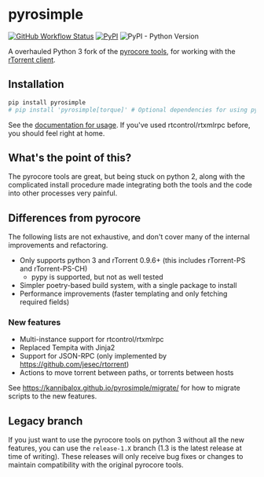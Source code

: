 # pyrosimple

[![GitHub Workflow Status](http://img.shields.io/github/actions/workflow/status/kannibalox/pyrosimple/pylint.yml?branch=main)](https://github.com/kannibalox/pyrosimple/actions/workflows/pylint.yml)
[![PyPI](https://img.shields.io/pypi/v/pyrosimple)](https://pypi.org/project/pyrosimple/)
![PyPI - Python Version](https://img.shields.io/pypi/pyversions/pyrosimple)

A overhauled Python 3 fork of the [pyrocore
tools](https://github.com/pyroscope/pyrocore), for working with the
[rTorrent client](https://github.com/rakshasa/rtorrent).

## Installation

```bash
pip install pyrosimple
# pip install 'pyrosimple[torque]' # Optional dependencies for using pyrotorque
```

See the [documentation for usage](https://kannibalox.github.io/pyrosimple/).
If you've used rtcontrol/rtxmlrpc before, you should feel right at home.

## What's the point of this?

The pyrocore tools are great, but being stuck on python 2, along with
the complicated install procedure made integrating both the tools and
the code into other processes very painful.

## Differences from pyrocore

The following lists are not exhaustive, and don't cover many of the
internal improvements and refactoring.

- Only supports python 3 and rTorrent 0.9.6+ (this includes
  rTorrent-PS and rTorrent-PS-CH)
  - pypy is supported, but not as well tested
- Simpler poetry-based build system, with a single package to install
- Performance improvements (faster templating and only fetching
  required fields)

### New features

- Multi-instance support for rtcontrol/rtxmlrpc
- Replaced Tempita with Jinja2
- Support for JSON-RPC (only implemented by
  https://github.com/jesec/rtorrent)
- Actions to move torrent between paths, or torrents between hosts

See https://kannibalox.github.io/pyrosimple/migrate/ for how to
migrate scripts to the new features.

## Legacy branch

If you just want to use the pyrocore tools on python 3 without all the
new features, you can use the `release-1.X` branch (1.3 is the latest
release at time of writing).  These releases will only receive bug
fixes or changes to maintain compatibility with the original pyrocore
tools.
